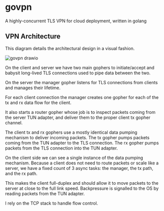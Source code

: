 # govpn
A highly-concurrent TLS VPN for cloud deployment, written in golang

## VPN Architecture

This diagram details the architectural design in a visual fashion.

![govpn drawio](https://user-images.githubusercontent.com/298053/217902508-f80bfbe9-33eb-489b-aa51-54228fd1d752.svg)

On the client and server we have two main gophers to initiate/accept and babysit long-lived TLS connections used to pipe data between the two.

On the server the manager gopher listens for TLS connections from clients and manages their lifetime.

For each client connection the manager creates one gopher for each of the tx and rx data flow for the client.

It also starts a router gopher whose job is to inspect packets coming from the server TUN adapter, and deliver them to the proper client tx gopher channel.

The client tx and rx gophers use a mostly identical data pumping mechanism to deliver incoming packets.
The tx gopher pumps packets coming from the TUN adapter to the TLS connection.
The rx gopher pumps packets from the TLS connection into the TUN adapter.

On the client side we can see a single instance of the data pumping mechanism.
Because a client does not need to route packets or scale like a server, we have a fixed count of 3 async tasks: the manager, the tx path, and the rx path.

This makes the client full-duplex and should allow it to move packets to the server at close to the full link speed.
Backpressure is signalled to the OS by reading packets from the TUN adapter.

I rely on the TCP stack to handle flow control.

